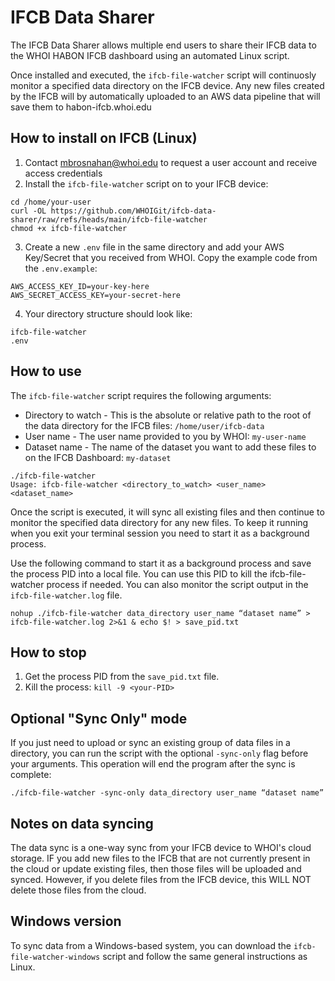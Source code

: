 # IFCB Data Sharer

The IFCB Data Sharer allows multiple end users to share their IFCB data to the WHOI HABON IFCB dashboard using an automated Linux script.

Once installed and executed, the `ifcb-file-watcher` script will continuosly monitor a specified data directory on the IFCB device. Any new files created by the IFCB will by automatically uploaded to an AWS data pipeline that will save them to habon-ifcb.whoi.edu

## How to install on IFCB (Linux)

1. Contact mbrosnahan@whoi.edu to request a user account and receive access credentials
2. Install the `ifcb-file-watcher` script on to your IFCB device:

```
cd /home/your-user
curl -OL https://github.com/WHOIGit/ifcb-data-sharer/raw/refs/heads/main/ifcb-file-watcher
chmod +x ifcb-file-watcher
```

3. Create a new `.env` file in the same directory and add your AWS Key/Secret that you received from WHOI. Copy the example code from the `.env.example`:

```
AWS_ACCESS_KEY_ID=your-key-here
AWS_SECRET_ACCESS_KEY=your-secret-here
```

4. Your directory structure should look like:

```
ifcb-file-watcher
.env
```

## How to use

The `ifcb-file-watcher` script requires the following arguments:

- Directory to watch - This is the absolute or relative path to the root of the data directory for the IFCB files: `/home/user/ifcb-data`
- User name - The user name provided to you by WHOI: `my-user-name`
- Dataset name - The name of the dataset you want to add these files to on the IFCB Dashboard: `my-dataset`

```
./ifcb-file-watcher
Usage: ifcb-file-watcher <directory_to_watch> <user_name> <dataset_name>
```

Once the script is executed, it will sync all existing files and then continue to monitor the specified data directory for any new files. To keep it running when you exit your terminal session you need to start it as a background process.

Use the following command to start it as a background process and save the process PID into a local file. You can use this PID to kill the ifcb-file-watcher process if needed. You can also monitor the script output in the `ifcb-file-watcher.log` file.

```
nohup ./ifcb-file-watcher data_directory user_name “dataset name” > ifcb-file-watcher.log 2>&1 & echo $! > save_pid.txt

```

## How to stop

1. Get the process PID from the `save_pid.txt` file.
2. Kill the process: `kill -9 <your-PID>`

## Optional "Sync Only" mode

If you just need to upload or sync an existing group of data files in a directory, you can run the script with the optional `-sync-only` flag before your arguments. This operation will end the program after the sync is complete:

```
./ifcb-file-watcher -sync-only data_directory user_name “dataset name”
```

## Notes on data syncing

The data sync is a one-way sync from your IFCB device to WHOI's cloud storage. IF you add new files to the IFCB that are not currently present in the cloud or update existing files, then those files will be uploaded and synced. However, if you delete files from the IFCB device, this WILL NOT delete those files from the cloud.

## Windows version

To sync data from a Windows-based system, you can download the `ifcb-file-watcher-windows` script and follow the same general instructions as Linux.
